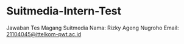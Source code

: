 # Suitmedia-Intern-Test
Jawaban Tes Magang Suitmedia
Nama: Rizky Ageng Nugroho
Email: 21104045@ittelkom-pwt.ac.id
